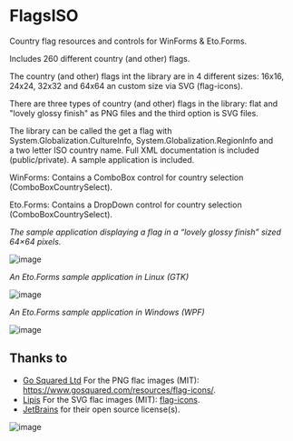# FlagsISO
Country flag resources and controls for WinForms &amp; Eto.Forms.

Includes 260 different country (and other) flags.

The country (and other) flags int the library are in 4 different sizes: 16x16, 24x24, 32x32 and 64x64 an custom size via SVG (flag-icons).

There are three types of country (and other) flags in the library: flat and "lovely glossy finish" as PNG files and the third option is SVG files.

The library can be called the get a flag with System.Globalization.CultureInfo, System.Globalization.RegionInfo and a two letter ISO country name.
Full XML documentation is included (public/private). A sample application is included.

WinForms: Contains a ComboBox control for country selection (ComboBoxCountrySelect).

Eto.Forms: Contains a DropDown control for country selection (ComboBoxCountrySelect).


_The sample application displaying a flag in a “lovely glossy finish” sized 64×64 pixels._

![image](https://user-images.githubusercontent.com/40712699/170834396-74a8ba92-2d9e-4012-b5ae-0cd0058c7f6b.png)

_An Eto.Forms sample application in Linux (GTK)_

![image](https://user-images.githubusercontent.com/40712699/170834428-e1ecabd7-d38b-40d2-9003-cfeae6803563.png)

_An Eto.Forms sample application in Windows (WPF)_

![image](https://user-images.githubusercontent.com/40712699/170834466-db1bf9c1-fd73-4f47-8f1c-0bacc101f5d3.png)


## Thanks to
* [Go Squared Ltd](https://www.gosquared.com) For the PNG flac images (MIT): https://www.gosquared.com/resources/flag-icons/.
* [Lipis](https://github.com/lipis) For the SVG flac images (MIT): [flag-icons](https://github.com/lipis/flag-icons).
* [JetBrains](http://www.jetbrains.com) for their open source license(s).

![image](https://user-images.githubusercontent.com/40712699/170834690-1a5816b1-9611-47d2-8a5a-6f4505d43b2f.png)
